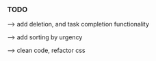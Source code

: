 ### **TODO**


--> add deletion, and task completion functionality


--> add sorting by urgency


--> clean code, refactor css 
